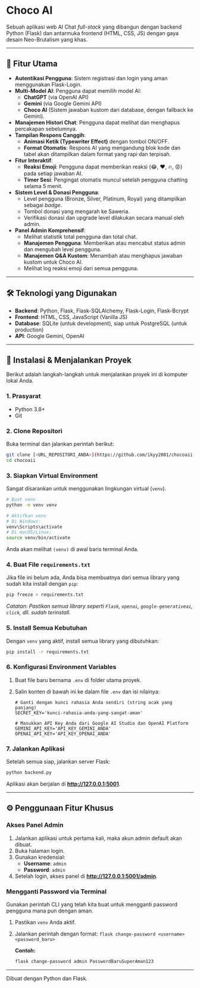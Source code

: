 # Choco AI 

Sebuah aplikasi web AI Chat *full-stack* yang dibangun dengan backend Python (Flask) dan antarmuka frontend (HTML, CSS, JS) dengan gaya desain Neo-Brutalism yang khas.



---

## 🌟 Fitur Utama

-   **Autentikasi Pengguna**: Sistem registrasi dan login yang aman menggunakan Flask-Login.
-   **Multi-Model AI**: Pengguna dapat memilih model AI:
    -   **ChatGPT** (via OpenAI API)
    -   **Gemini** (via Google Gemini API)
    -   **Choco AI** (Sistem jawaban kustom dari database, dengan fallback ke Gemini).
-   **Manajemen Histori Chat**: Pengguna dapat melihat dan menghapus percakapan sebelumnya.
-   **Tampilan Respons Canggih**:
    -   **Animasi Ketik (Typewriter Effect)** dengan tombol ON/OFF.
    -   **Format Otomatis**: Respons AI yang mengandung blok kode dan tabel akan ditampilkan dalam format yang rapi dan terpisah.
-   **Fitur Interaktif**:
    -   **Reaksi Emoji**: Pengguna dapat memberikan reaksi (😂, ❤️, 🔥, 😡) pada setiap jawaban AI.
    -   **Timer Sesi**: Pengingat otomatis muncul setelah pengguna chatting selama 5 menit.
-   **Sistem Level & Donasi Pengguna**:
    -   Level pengguna (Bronze, Silver, Platinum, Royal) yang ditampilkan sebagai *badge*.
    -   Tombol donasi yang mengarah ke Saweria.
    -   Verifikasi donasi dan upgrade level dilakukan secara manual oleh admin.
-   **Panel Admin Komprehensif**:
    -   Melihat statistik total pengguna dan total chat.
    -   **Manajemen Pengguna**: Memberikan atau mencabut status admin dan mengubah level pengguna.
    -   **Manajemen Q&A Kustom**: Menambah atau menghapus jawaban kustom untuk Choco AI.
    -   Melihat log reaksi emoji dari semua pengguna.

---

## 🛠️ Teknologi yang Digunakan

-   **Backend**: Python, Flask, Flask-SQLAlchemy, Flask-Login, Flask-Bcrypt
-   **Frontend**: HTML, CSS, JavaScript (Vanilla JS)
-   **Database**: SQLite (untuk development), siap untuk PostgreSQL (untuk production)
-   **API**: Google Gemini, OpenAI

---

## 🚀 Instalasi & Menjalankan Proyek

Berikut adalah langkah-langkah untuk menjalankan proyek ini di komputer lokal Anda.

### 1. Prasyarat
-   Python 3.8+
-   Git

### 2. Clone Repositori
Buka terminal dan jalankan perintah berikut:
```bash
git clone [<URL_REPOSITORI_ANDA>](https://github.com/ikyy2001/chocoaii.git)
cd chocoaii
```

### 3. Siapkan Virtual Environment
Sangat disarankan untuk menggunakan lingkungan virtual (`venv`).

```bash
# Buat venv
python -m venv venv

# Aktifkan venv
# Di Windows:
venv\Scripts\activate
# Di macOS/Linux:
source venv/bin/activate
```
Anda akan melihat `(venv)` di awal baris terminal Anda.

### 4. Buat File `requirements.txt`
Jika file ini belum ada, Anda bisa membuatnya dari semua library yang sudah kita install dengan `pip`:
```bash
pip freeze > requirements.txt
```
*Catatan: Pastikan semua library seperti `Flask`, `openai`, `google-generativeai`, `click`, dll. sudah terinstall.*

### 5. Install Semua Kebutuhan
Dengan `venv` yang aktif, install semua library yang dibutuhkan:
```bash
pip install -r requirements.txt
```

### 6. Konfigurasi Environment Variables
1.  Buat file baru bernama `.env` di folder utama proyek.
2.  Salin konten di bawah ini ke dalam file `.env` dan isi nilainya:

    ```env
    # Ganti dengan kunci rahasia Anda sendiri (string acak yang panjang)
    SECRET_KEY='kunci-rahasia-anda-yang-sangat-aman'

    # Masukkan API Key Anda dari Google AI Studio dan OpenAI Platform
    GEMINI_API_KEY='API_KEY_GEMINI_ANDA'
    OPENAI_API_KEY='API_KEY_OPENAI_ANDA'
    ```

### 7. Jalankan Aplikasi
Setelah semua siap, jalankan server Flask:
```bash
python backend.py
```
Aplikasi akan berjalan di **http://127.0.0.1:5001**.

---

## ⚙️ Penggunaan Fitur Khusus

### Akses Panel Admin
1.  Jalankan aplikasi untuk pertama kali, maka akun admin default akan dibuat.
2.  Buka halaman login.
3.  Gunakan kredensial:
    -   **Username**: `admin`
    -   **Password**: `admin`
4.  Setelah login, akses panel di **http://127.0.0.1:5001/admin**.

### Mengganti Password via Terminal
Gunakan perintah CLI yang telah kita buat untuk mengganti password pengguna mana pun dengan aman.

1.  Pastikan `venv` Anda aktif.
2.  Jalankan perintah dengan format: `flask change-password <username> <password_baru>`

    **Contoh:**
    ```bash
    flask change-password admin PasswordBaruSuperAman123
    ```

---
Dibuat dengan Python dan Flask.

